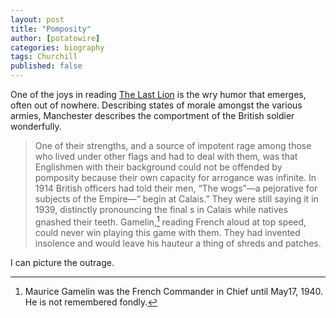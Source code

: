 ```yaml
---
layout: post
title: "Pomposity"
author: [potatowire]
categories: biography 
tags: Churchill
published: false
---
```


One of the joys in reading [The Last Lion](https://with.thegra.in/archive?search=Churchill) is the wry humor that emerges, often out of nowhere. Describing states of morale amongst the various armies, Manchester describes the comportment of the British soldier wonderfully.

> One of their strengths, and a source of impotent rage among those who lived under other flags and had to deal with them, was that Englishmen with their background could not be offended by pomposity because their own capacity for arrogance was infinite. In 1914 British officers had told their men, “The wogs”—a pejorative for subjects of the Empire—“ begin at Calais.” They were still saying it in 1939, distinctly pronouncing the final s in Calais while natives gnashed their teeth. Gamelin,[^1] reading French aloud at top speed, could never win playing this game with them. They had invented insolence and would leave his hauteur a thing of shreds and patches.

I can picture the outrage.

[^1]: Maurice Gamelin was the French Commander in Chief until May17, 1940. He is not remembered fondly.

[^2]: Manchester, William. *The Last Lion: Winston Spencer Churchill Alone 1932-1940*. Boston: Little, Brown & Co., 1988. p.366. [Amazon Link](http://a.co/97zG3wH)